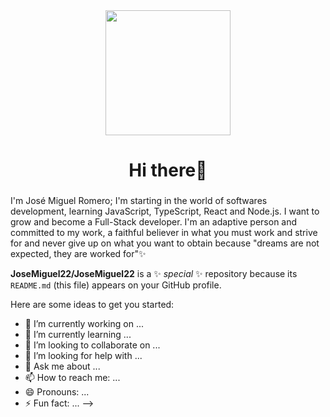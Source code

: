<div id="header" align="center">
    <img src="https://user-images.githubusercontent.com/108826299/186745931-0531522f-b085-4cc6-9e3a-e1bddd1c8374.gif" width="200" />
    <h1 align="center">Hi there👋</h1>
    <h3 align="center">
</div>

I'm José Miguel Romero; I'm starting in the world of softwares development, learning JavaScript, TypeScript, React and Node.js. I want to grow and become a Full-Stack developer. I'm an adaptive person and committed to my work, a faithful believer in what you must work and strive for and never give up on what you want to obtain because "dreams are not expected, they are worked for"✨

**JoseMiguel22/JoseMiguel22** is a ✨ _special_ ✨ repository because its `README.md` (this file) appears on your GitHub profile.

Here are some ideas to get you started:

- 🔭 I’m currently working on ...
- 🌱 I’m currently learning ...
- 👯 I’m looking to collaborate on ...
- 🤔 I’m looking for help with ...
- 💬 Ask me about ...
- 📫 How to reach me: ...
- 😄 Pronouns: ...
- ⚡ Fun fact: ...
-->
